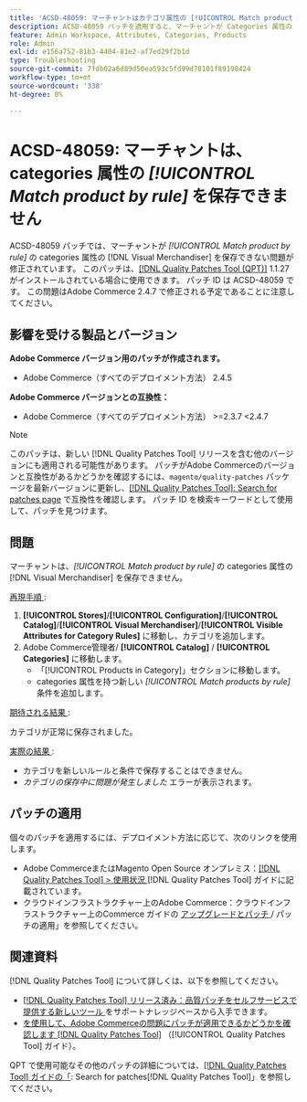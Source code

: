 ```yaml
---
title: 'ACSD-48059: マーチャントはカテゴリ属性の [!UICONTROL Match product by rule] を保存できません。'
description: ACSD-48059 パッチを適用すると、マーチャントが Categories 属性の [!UICONTROL Match product by rule] を保存できないAdobe Commerceの問題が修正されます。
feature: Admin Workspace, Attributes, Categories, Products
role: Admin
exl-id: e156a752-81b3-4404-81e2-af7ed29f2b1d
type: Troubleshooting
source-git-commit: 7fdb02a6d89d50ea593c5fd99d78101f89198424
workflow-type: tm+mt
source-wordcount: '338'
ht-degree: 0%

---
```


# ACSD-48059: マーチャントは、categories 属性の *[!UICONTROL Match product by rule]* を保存できません

ACSD-48059 パッチでは、マーチャントが *[!UICONTROL Match product by rule]* の categories 属性の [!DNL Visual Merchandiser] を保存できない問題が修正されています。 このパッチは、[[!DNL Quality Patches Tool (QPT)]](https://experienceleague.adobe.com/en/docs/commerce-operations/tools/quality-patches-tool/quality-patches-tool-to-self-serve-quality-patches) 1.1.27 がインストールされている場合に使用できます。 パッチ ID は ACSD-48059 です。 この問題はAdobe Commerce 2.4.7 で修正される予定であることに注意してください。

## 影響を受ける製品とバージョン

**Adobe Commerce バージョン用のパッチが作成されます。**

* Adobe Commerce（すべてのデプロイメント方法） 2.4.5

**Adobe Commerce バージョンとの互換性：**

* Adobe Commerce（すべてのデプロイメント方法） >=2.3.7 &lt;2.4.7

>[!NOTE]
>
>このパッチは、新しい [!DNL Quality Patches Tool] リリースを含む他のバージョンにも適用される可能性があります。 パッチがAdobe Commerceのバージョンと互換性があるかどうかを確認するには、`magento/quality-patches` パッケージを最新バージョンに更新し、[[!DNL Quality Patches Tool]: Search for patches page](https://experienceleague.adobe.com/tools/commerce-quality-patches/index.html) で互換性を確認します。 パッチ ID を検索キーワードとして使用して、パッチを見つけます。

## 問題

マーチャントは、*[!UICONTROL Match product by rule]* の categories 属性の [!DNL Visual Merchandiser] を保存できません。

<u> 再現手順 </u>:

1. **[!UICONTROL Stores]**/**[!UICONTROL Configuration]**/**[!UICONTROL Catalog]**/**[!UICONTROL Visual Merchandiser]**/**[!UICONTROL Visible Attributes for Category Rules]** に移動し、カテゴリを追加します。
1. Adobe Commerce管理者/ **[!UICONTROL Catalog]** / **[!UICONTROL Categories]** に移動します。
   * 「[!UICONTROL Products in Category]」セクションに移動します。
   * categories 属性を持つ新しい *[!UICONTROL Match products by rule]* 条件を追加します。

<u> 期待される結果 </u>:

カテゴリが正常に保存されました。

<u> 実際の結果 </u>:

* カテゴリを新しいルールと条件で保存することはできません。
* *カテゴリの保存中に問題が発生しました* エラーが表示されます。

## パッチの適用

個々のパッチを適用するには、デプロイメント方法に応じて、次のリンクを使用します。

* Adobe CommerceまたはMagento Open Source オンプレミス：[[!DNL Quality Patches Tool] > 使用状況 ](/help/tools/quality-patches-tool/usage.md) [!DNL Quality Patches Tool] ガイドに記載されています。
* クラウドインフラストラクチャー上のAdobe Commerce：クラウドインフラストラクチャー上のCommerce ガイドの [ アップグレードとパッチ ](https://experienceleague.adobe.com/docs/commerce-cloud-service/user-guide/develop/upgrade/apply-patches.html)/ パッチの適用」を参照してください。

## 関連資料

[!DNL Quality Patches Tool] について詳しくは、以下を参照してください。

* [[!DNL Quality Patches Tool]  リリース済み：品質パッチをセルフサービスで提供する新しいツール ](https://experienceleague.adobe.com/en/docs/commerce-operations/tools/quality-patches-tool/quality-patches-tool-to-self-serve-quality-patches) をサポートナレッジベースから入手できます。
* [ を使用して、Adobe Commerceの問題にパッチが適用できるかどうかを確認します  [!DNL Quality Patches Tool]](/help/tools/quality-patches-tool/patches-available-in-qpt/check-patch-for-magento-issue-with-magento-quality-patches.md) （[!UICONTROL Quality Patches Tool] ガイド）。


QPT で使用可能なその他のパッチの詳細については、[[!DNL Quality Patches Tool] ガイドの「](https://experienceleague.adobe.com/tools/commerce-quality-patches/index.html): Search for patches[!DNL Quality Patches Tool]」を参照してください。

